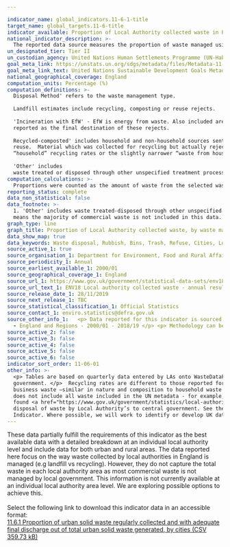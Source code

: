 ```yaml
---

indicator_name: global_indicators.11-6-1-title
target_name: global_targets.11-6-title
indicator_available: Proportion of Local Authority collected waste in England, by waste management type
national_indicator_description: >-
  The reported data source measures the proportion of waste managed using each management type. This is disaggregated by English Region and Local Authority. This source has been identifed as an appropriate proxy for this indicator in collaboration with the topic expert.
un_designated_tier: Tier II
un_custodian_agency: United Nations Human Settlements Programme (UN-Habitat), United Nations Statistics Division (UNSD)
goal_meta_link: https://unstats.un.org/sdgs/metadata/files/Metadata-11-06-01.pdf
goal_meta_link_text: United Nations Sustainable Development Goals Metadata (PDF 256 KB)
national_geographical_coverage: England
computation_units: Percentage (%)
computation_definitions: >-
  Disposal Method' refers to the waste management type.
  
  Landfill estimates include recycling, composting or reuse rejects. 
  
  'Incineration with EfW' - EfW is energy from waste. Also included are amounts rejected for recycling, composting or reuse where incineration with EfW is
  reported as the final destination of these rejects. 
  
  Recycled-composted' includes household and non-household sources sent for recycling or for centralised composting; home composting estimates are not included in this total.  It also includes small amounts of materials sent for
  reuse.  Material which was collected for recycling but actually rejected at collection, by the MRF or at the gate of a recycling reprocessor is excluded. The percentage of waste recycled shown above relate to all Local Authority collected waste and so are different to local authority
  “household” recycling rates or the slightly narrower “waste from household” definitions.  The [Annual Results tables](https://www.gov.uk/government/statistics/local-authority-collected-waste-management-annual-results) provide further statistics and detail on these.
  
  'Other' includes
  waste treated or disposed through other unspecified treatment processes as well as process and moisture loss.
computation_calculations: >-
  Proportions were counted as the amount of waste from the selected waste disposal method in each local authority or region divided by the total amount of waste collected in that local authority or region. The percentage was then calculated by multiplying proportion by 100.
reporting_status: complete
data_non_statistical: false
data_footnote: >-
  1. 'Other' includes waste treated-disposed through other unspecified treatment processes as well as process and moisture loss. Process and moisture loss may lead to negative values being reported. 2.  Data reported relates only to Local Authority (LA) collected and managed waste, this
  means the majority of commercial waste is not included in this data.
graph_type: line
graph_title: Proportion of Local Authority collected waste, by waste management type
data_show_map: true
data_keywords: Waste disposal, Rubbish, Bins, Trash, Refuse, Cities, Local Authorities, LA, Local Authority
source_active_1: true
source_organisation_1: Department for Environment, Food and Rural Affairs
source_periodicity_1: Annual
source_earliest_available_1: 2000/01
source_geographical_coverage_1: England
source_url_1: https://www.gov.uk/government/statistical-data-sets/env18-local-authority-collected-waste-annual-results-tables
source_url_text_1: ENV18 Local authority collected waste - annual results tables 
source_release_date_1: 28/11/2019
source_next_release_1: TBC
source_statistical_classification_1: Official Statistics
source_contact_1: enviro.statistics@defra.gov.uk
source_other_info_1:   <p> Data reported for this indicator is sourced from the file 'Local Authority collected waste generation from April 2000 to March 2019...', Table 2 - Management of Local Authority collected waste - England - 2014/15 - 2018/19 and Table 2a - Management of Local Authority collected waste
  - England and Regions - 2000/01 - 2018/19 </p> <p> Methodology can be found <a href="https://www.gov.uk/government/statistics/local-authority-collected-waste-management-annual-results">here </a>
source_active_2: false
source_active_3: false
source_active_4: false
source_active_5: false
source_active_6: false
indicator_sort_order: 11-06-01
other_info: >-
  <p> Tables are based on quarterly data entered by LAs onto WasteDataFlow.  This data is published annually on a financial year basis( April to March). WasteDataFlow is a web-based system for quarterly reporting on Local Authority collected waste data by local authorities to central
  government. </p>  Recycling rates are different to those reported for indicator 12.5.1 because these data relate to all local authority waste for treatment, from both household and that not from households. Local Authority Collected Waste is mostly household waste but includes some
  business waste –similar in nature and composition to household waste where collected by the local authority. Other non household waste such as that from from municipal parks etc and some non-municipal fractions such as construction and demolition waste may also be collected.  This data
  does not include all waste included in the UN metadata - for example, waste from agricultural and industrial premises, schools and hospitals, and construction sites. Sewage sludge, and faecal sludge are also not included in these data. The methodology document for the data source can be
  found <a href="https://www.gov.uk/government/statistics/local-authority-collected-waste-management-annual-results">here.</a> Tables are based on quarterly data entered by local authorities onto WasteDataFlow. WasteDataFlow is a web-based system for the reporting of collection and
  disposal of waste by Local Authority’s to central government. See the WasteDataFlow website home page <a href="https://www.wastedataflow.org/home.aspx">here.</a> This data is published annually on a financial year basis. This indicator is being used as an approximation of the UN SDG
  Indicator. Where possible, we will work to identify or develop UK data to meet the global indicator specification. This indicator has been identified in collaboration with topic experts.
---
```

These data partially fulfill the requirements of this indicator as the best available data with a detailed breakdown at an individual local authority level and include data for both urban and rural areas. The data reported here focus on the way waste collected by local authorities in England is managed (e.g landfill vs recycling). However, they do not capture the total waste in each local authority area as most commercial waste is not managed by local government. This information is not currently available at an individual local authority area level. We are exploring possible options to achieve this. <br><br>Select the following link to download this indicator data in an accessible format:<br>[11.6.1 Proportion of urban solid waste regularly collected and with adequate final discharge out of total urban solid waste generated, by cities (CSV 359.73 kB)](https://sustainabledevelopment-uk.github.io/sdg-data/data/11-6-1.csv)